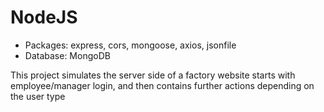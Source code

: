 # NodeJS

* Packages: express, cors, mongoose, axios, jsonfile  
* Database: MongoDB

This project simulates the server side of a factory website
starts with employee/manager login,
and then contains further actions depending on the user type
